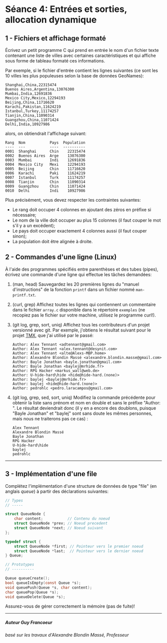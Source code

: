 # Séance 4: Entrées et sorties, allocation dynamique

## 1 - Fichiers et affichage formaté

Écrivez un petit programme C qui prend en entrée le nom d'un fichier texte
contenant une liste de villes avec certaines caractéristiques et qui affiche
sous forme de tableau formaté ces informations.

Par exemple, si le fichier d'entrée contient les lignes suivantes (ce sont
les 10 villes les plus populeuses selon la base de données GeoNames):

```
Shanghai,China,22315474
Buenos Aires,Argentina,13076300
Mumbai,India,12691836
Mexico City,Mexico,12294193
Beijing,China,11716620
Karachi,Pakistan,11624219
Istanbul,Turkey,11174257
Tianjin,China,11090314
Guangzhou,China,11071424
Delhi,India,10927986
```

alors, on obtiendrait l'affichage suivant:

```
Rang  Nom           Pays  Population
----  ---           ----  ----------
0001  Shanghai      Chin    22315474
0002  Buenos Aires  Arge    13076300
0003  Mumbai        Indi    12691836
0004  Mexico City   Mexi    12294193
0005  Beijing       Chin    11716620
0006  Karachi       Paki    11624219
0007  Istanbul      Turk    11174257
0008  Tianjin       Chin    11090314
0009  Guangzhou     Chin    11071424
0010  Delhi         Indi    10927986
```

Plus précisément, vous devez respecter les contraintes suivantes:

- Le rang doit occuper 4 colonnes en ajoutant des zéros en préfixe si
  nécessaire;
- Le nom de la ville doit occuper au plus 15 colonnes (il faut couper le mot
  s'il y a un excédent);
- Le pays doit occuper exactement 4 colonnes aussi (il faut couper sinon);
- La population doit être alignée à droite.

## 2 - Commandes d'une ligne (Linux)

À l'aide des programmes spécifiés entre parenthèses et des tubes (pipes),
écrivez une commande d'une ligne qui effectue les tâches demandées:

1. (man, head) Sauvegardez les 20 premières lignes du "manuel d'instructions"
   de la fonction `printf` dans un fichier nommé `man-printf.txt`.
2. (curl, grep) Affichez toutes les lignes qui contiennent un commentaire dans
   le fichier `array.c` disponible dans le répertoire `exemples` (ne recopiez
   pas le fichier sur votre machine, utilisez le programme curl!).
3. (git log, grep, sort, uniq) Affichez tous les contributeurs d'un projet
   versionné avec git. Par exemple, j'obtiens le résultat suivant pour le
   projet [TMX](https://github.com/baylej/tmx), que j'ai utilisé par le passé:

    ```
    Author: Alex Tennant <adtennant@gmail.com>
    Author: Alex Tennant <alex.tennant@desynit.com>
    Author: Alex Tennant <alte@Alexs-MBP.home>
    Author: Alexandre Blondin Massé <alexandre.blondin.masse@gmail.com>
    Author: Bayle Jonathan <bayle.jonathan@gmail.com>
    Author: Bayle Jonathan <baylej@mrhide.fr>
    Author: RPG Hacker <markus_wall@web.de>
    Author: U-hide-hard\hide <hide@hide-hard.(none)>
    Author: baylej <baylej@mrhide.fr>
    Author: baylej <hide@hide-hard.(none)>
    Author: pedrohlc <pedro.laracampos@gmail.com>
    ```

4. (git log, grep, sed, sort, uniq) Modifiez la commande précédente pour
   obtenir la liste sans prénom et nom en double et sans le préfixe "Author:
   ". Le résultat deviendrait donc (il y en a encore des doublons, puisque
   "Bayle Jonathan" et "baylej" sont sans doute les mêmes personnes, mais
   nous ne traiterons pas ce cas) :

    ```
    Alex Tennant
    Alexandre Blondin Massé
    Bayle Jonathan
    RPG Hacker
    U-hide-hard\hide
    baylej
    pedrohlc
    ```

---

## 3 - Implémentation d'une file

Complétez l'implémentation d'une structure de données de type "file" (en
anglais *queue*) à partir des déclarations suivantes:

```c
// Types
// -----

struct QueueNode {
    char content;           // Contenu du noeud
    struct QueueNode *prev; // Noeud precedent
    struct QueueNode *next; // Noeud suivant
};

typedef struct {
    struct QueueNode *first; // Pointeur vers le premier noeud
    struct QueueNode *last;  // Pointeur vers le dernier noeud
} Queue;

// Prototypes
// ----------

Queue queueCreate();
bool queueIsEmpty(const Queue *s);
void queuePush(Queue *s, char content);
char queuePop(Queue *s);
void queueDelete(Queue *s);
```

Assurez-vous de gérer correctement la mémoire (pas de fuite)!

---

##### Auteur Guy Francoeur
###### basé sur les travaux d'Alexandre Blondin Massé, Professeur
